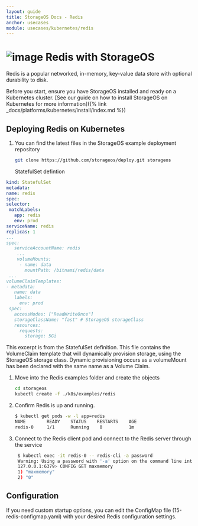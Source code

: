 ```yaml
---
layout: guide
title: StorageOS Docs - Redis
anchor: usecases
module: usecases/kubernetes/redis
---
```


# ![image](/images/docs/explore/redislogo.png) Redis with StorageOS

Redis is a popular networked, in-memory, key-value data store with optional durability to disk.

Before you start, ensure you have StorageOS installed and ready on a Kubernetes
cluster. [See our guide on how to install StorageOS on Kubernetes for more
information]({% link _docs/platforms/kubernetes/install/index.md %})

## Deploying Redis on Kubernetes

1. You can find the latest files in the StorageOS example deployment repository

   ```bash
   git clone https://github.com/storageos/deploy.git storageos
   ```

   StatefulSet defintion

```yaml
kind: StatefulSet
metadata:
name: redis
spec:
selector:
 matchLabels:
   app: redis
   env: prod
serviceName: redis
replicas: 1
...
spec:
   serviceAccountName: redis
    ...
    volumeMounts:
     - name: data
       mountPath: /bitnami/redis/data
 ...
volumeClaimTemplates:
- metadata:
   name: data
   labels:
     env: prod
 spec:
   accessModes: ["ReadWriteOnce"]
   storageClassName: "fast" # StorageOS storageClass
   resources:
     requests:
       storage: 5Gi
```

This excerpt is from the StatefulSet definition. This file contains the
VolumeClaim template that will dynamically provision storage, using the
StorageOS storage class. Dynamic provisioning occurs as a volumeMount has
been declared with the same name as a Volume Claim.

1. Move into the Redis examples folder and create the objects

   ```bash
   cd storageos
   kubectl create -f ./k8s/examples/redis
   ```

2. Confirm Redis is up and running.

   ```bash
   $ kubectl get pods -w -l app=redis
   NAME        READY    STATUS    RESTARTS    AGE
   redis-0     1/1      Running    0          1m
   ```

3. Connect to the Redis client pod and connect to the Redis server through the
   service

   ```bash
    $ kubectl exec -it redis-0 -- redis-cli -a password
    Warning: Using a password with '-a' option on the command line interface may not be safe.
    127.0.0.1:6379> CONFIG GET maxmemory
    1) "maxmemory"
    2) "0"
   ```

## Configuration

If you need custom startup options, you can edit the ConfigMap file
(15-redis-configmap.yaml) with your desired Redis configuration settings.
